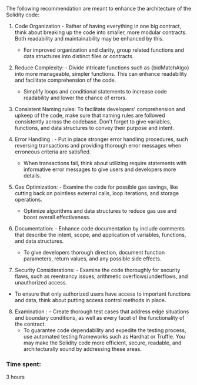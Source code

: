 The following recommendation are meant to enhance the architecture of the Solidity code:

1. Code Organization - Rather of having everything in one big contract, think about breaking up the code into smaller, more modular contracts. Both readability and maintainability may be enhanced by this.
   - For improved organization and clarity, group related functions and data structures into distinct files or contracts.


2. Reduce Complexity: - Divide intricate functions such as {bidMatchAlgo} into more manageable, simpler functions. This can enhance readability and facilitate comprehension of the code.
   - Simplify loops and conditional statements to increase code readability and lower the chance of errors.


3. Consistent Naming rules: To facilitate developers' comprehension and upkeep of the code, make sure that naming rules are followed consistently across the codebase.
 Don't forget to give variables, functions, and data structures to convey their purpose and intent.


4. Error Handling : - Put in place stronger error handling procedures, such reversing transactions and providing thorough error messages when erroneous criteria are satisfied.

   - When transactions fail, think about utilizing require statements with informative error messages to give users and developers more details.


5. Gas Optimization: - Examine the code for possible gas savings, like cutting back on pointless external calls, loop iterations, and storage operations.
   - Optimize algorithms and data structures to reduce gas use and boost overall effectiveness.


6. Documentation: - Enhance code documentation by include comments that describe the intent, scope, and application of variables, functions, and data structures.
   - To give developers thorough direction, document function parameters, return values, and any possible side effects.


7. Security Considerations: - Examine the code thoroughly for security flaws, such as reentrancy issues, arithmetic overflows/underflows, and unauthorized access.
 
- To ensure that only authorized users have access to important functions and data, think about putting access control methods in place.


8. Examination :
   – Create thorough test cases that address edge situations and boundary conditions, as well as every facet of the functionality of the contract.
   - To guarantee code dependability and expedite the testing process, use automated testing frameworks such as Hardhat or Truffle.
You may make the Solidity code more efficient, secure, readable, and architecturally sound by addressing these areas.


### Time spent:
3 hours